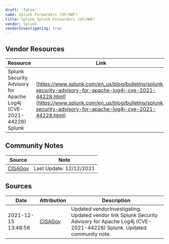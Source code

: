 ```yaml
---
draft: 'false'
name: Splunk Forwarders (UF/HWF)
title: Splunk Splunk Forwarders (UF/HWF)
vendor: Splunk
vendorInvestigating: true
---
```


## Vendor Resources
| Resource | Link |
| --- | --- |
| Splunk Security Advisory for Apache Log4j (CVE-2021-44228)  Splunk | [https://www.splunk.com/en_us/blog/bulletins/splunk-security-advisory-for-apache-log4j-cve-2021-44228.html](https://www.splunk.com/en_us/blog/bulletins/splunk-security-advisory-for-apache-log4j-cve-2021-44228.html) |


## Community Notes
| Source | Note |
| --- | --- |
| [CISAGov](https://raw.githubusercontent.com/cisagov/log4j-affected-db/develop/README.md) | Last Update: 12/12/2021 |

## Sources
| Date | Attribution | Description |
| --- | --- | --- |
| 2021-12-15 13:48:56 | [CISAGov](https://raw.githubusercontent.com/cisagov/log4j-affected-db/develop/README.md) | Updated vendorInvestigating. Updated vendor link Splunk Security Advisory for Apache Log4j (CVE-2021-44228)  Splunk. Updated community note.  |
